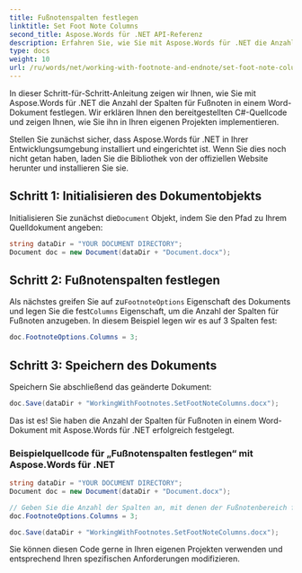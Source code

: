 ```yaml
---
title: Fußnotenspalten festlegen
linktitle: Set Foot Note Columns
second_title: Aspose.Words für .NET API-Referenz
description: Erfahren Sie, wie Sie mit Aspose.Words für .NET die Anzahl der Spalten für Fußnoten in Word-Dokumenten festlegen.
type: docs
weight: 10
url: /ru/words/net/working-with-footnote-and-endnote/set-foot-note-columns/
---
```


In dieser Schritt-für-Schritt-Anleitung zeigen wir Ihnen, wie Sie mit Aspose.Words für .NET die Anzahl der Spalten für Fußnoten in einem Word-Dokument festlegen. Wir erklären Ihnen den bereitgestellten C#-Quellcode und zeigen Ihnen, wie Sie ihn in Ihren eigenen Projekten implementieren.

Stellen Sie zunächst sicher, dass Aspose.Words für .NET in Ihrer Entwicklungsumgebung installiert und eingerichtet ist. Wenn Sie dies noch nicht getan haben, laden Sie die Bibliothek von der offiziellen Website herunter und installieren Sie sie.

## Schritt 1: Initialisieren des Dokumentobjekts

 Initialisieren Sie zunächst die`Document` Objekt, indem Sie den Pfad zu Ihrem Quelldokument angeben:

```csharp
string dataDir = "YOUR DOCUMENT DIRECTORY";
Document doc = new Document(dataDir + "Document.docx");
```

## Schritt 2: Fußnotenspalten festlegen

 Als nächstes greifen Sie auf zu`FootnoteOptions` Eigenschaft des Dokuments und legen Sie die fest`Columns` Eigenschaft, um die Anzahl der Spalten für Fußnoten anzugeben. In diesem Beispiel legen wir es auf 3 Spalten fest:

```csharp
doc.FootnoteOptions.Columns = 3;
```

## Schritt 3: Speichern des Dokuments

Speichern Sie abschließend das geänderte Dokument:

```csharp
doc.Save(dataDir + "WorkingWithFootnotes.SetFootNoteColumns.docx");
```

Das ist es! Sie haben die Anzahl der Spalten für Fußnoten in einem Word-Dokument mit Aspose.Words für .NET erfolgreich festgelegt.

### Beispielquellcode für „Fußnotenspalten festlegen“ mit Aspose.Words für .NET

```csharp
string dataDir = "YOUR DOCUMENT DIRECTORY"; 
Document doc = new Document(dataDir + "Document.docx");

// Geben Sie die Anzahl der Spalten an, mit denen der Fußnotenbereich formatiert wird.
doc.FootnoteOptions.Columns = 3;

doc.Save(dataDir + "WorkingWithFootnotes.SetFootNoteColumns.docx");
```

Sie können diesen Code gerne in Ihren eigenen Projekten verwenden und entsprechend Ihren spezifischen Anforderungen modifizieren.